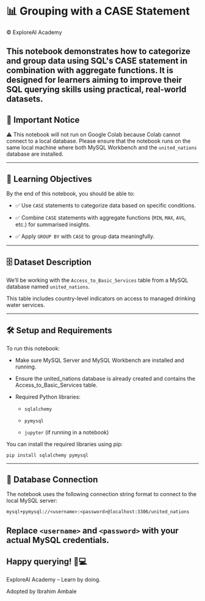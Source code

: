 # 📊 Grouping with a CASE Statement
© ExploreAI Academy

This notebook demonstrates how to categorize and group data using SQL's CASE statement in combination with aggregate functions. It is designed for learners aiming to improve their SQL querying skills using practical, real-world datasets.
---
## 🚧 Important Notice
⚠️ This notebook will not run on Google Colab because Colab cannot connect to a local database.
Please ensure that the notebook runs on the same local machine where both MySQL Workbench and the `united_nations` database are installed.

---
## 🎯 Learning Objectives
By the end of this notebook, you should be able to:

- ✅ Use `CASE` statements to categorize data based on specific conditions.

- ✅ Combine `CASE` statements with aggregate functions (`MIN`, `MAX`, `AVG`, etc.) for summarised insights.

- ✅ Apply `GROUP BY` with `CASE` to group data meaningfully.
---

## 🗄️ Dataset Description
We’ll be working with the `Access_to_Basic_Services` table from a MySQL database named `united_nations`.

This table includes country-level indicators on access to managed drinking water services.

---

## 🛠️ Setup and Requirements
To run this notebook:

- Make sure MySQL Server and MySQL Workbench are installed and running.

- Ensure the united_nations database is already created and contains the Access_to_Basic_Services table.

- Required Python libraries:

  - `sqlalchemy`
  
  - `pymysql`
  
  - `jupyter` (if running in a notebook)

You can install the required libraries using pip:
```
pip install sqlalchemy pymysql
```
---
## 📡 Database Connection
The notebook uses the following connection string format to connect to the local MySQL server:
```
mysql+pymysql://<username>:<password>@localhost:3306/united_nations
```
Replace `<username>` and `<password>` with your actual MySQL credentials.
---
## Happy querying! 🧠💻
ExploreAI Academy – Learn by doing.

Adopted by Ibrahim Ambale




